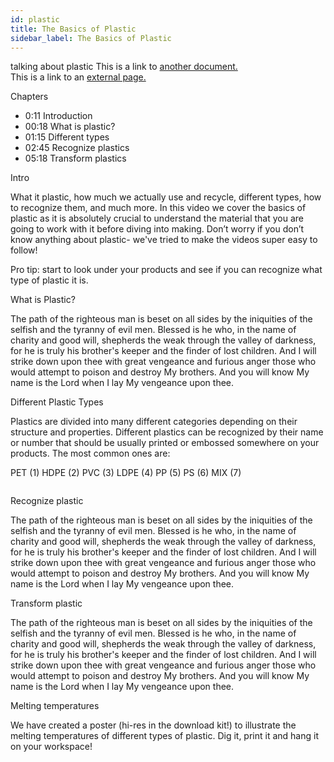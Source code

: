 ```yaml
---
id: plastic
title: The Basics of Plastic
sidebar_label: The Basics of Plastic
---
```

talking about plastic
This is a link to [another document.](doc3.md)  
This is a link to an [external page.](http://www.example.com)


Chapters

- 0:11 Introduction
- 00:18 What is plastic?
- 01:15 Different types
- 02:45 Recognize plastics
- 05:18 Transform plastics


Intro 

What it plastic, how much we actually use and recycle, different types, how to recognize them, and much more.
In this video we cover the basics of plastic as it is absolutely crucial to understand the material that you are going to work with it before diving into making. Don’t worry if you don’t know anything about plastic- we've tried to make the videos super easy to follow!

Pro tip: start to look under your products and see if you can recognize what type of plastic it is.


What is Plastic?

The path of the righteous man is beset on all sides by the iniquities of the selfish and the tyranny of evil men. Blessed is he who, in the name of charity and good will, shepherds the weak through the valley of darkness, for he is truly his brother's keeper and the finder of lost children. And I will strike down upon thee with great vengeance and furious anger those who would attempt to poison and destroy My brothers. And you will know My name is the Lord when I lay My vengeance upon thee.


Different Plastic Types

Plastics are divided into many different categories depending on their structure and properties. Different plastics can be recognized by their name or number that should be usually printed or embossed somewhere on your products. The most common ones are:

PET (1)
HDPE (2)
PVC (3)
LDPE (4)
PP (5)
PS (6)
MIX (7)

<image>
  
  
Recognize plastic 

The path of the righteous man is beset on all sides by the iniquities of the selfish and the tyranny of evil men. Blessed is he who, in the name of charity and good will, shepherds the weak through the valley of darkness, for he is truly his brother's keeper and the finder of lost children. And I will strike down upon thee with great vengeance and furious anger those who would attempt to poison and destroy My brothers. And you will know My name is the Lord when I lay My vengeance upon thee.


Transform plastic 

The path of the righteous man is beset on all sides by the iniquities of the selfish and the tyranny of evil men. Blessed is he who, in the name of charity and good will, shepherds the weak through the valley of darkness, for he is truly his brother's keeper and the finder of lost children. And I will strike down upon thee with great vengeance and furious anger those who would attempt to poison and destroy My brothers. And you will know My name is the Lord when I lay My vengeance upon thee.


Melting temperatures

We have created a poster (hi-res in the download kit!) to illustrate the melting temperatures of different types of plastic. Dig it, print it and hang it on your workspace!

<image>


